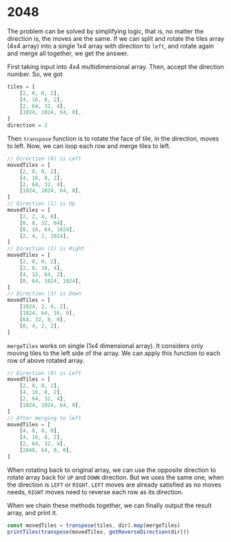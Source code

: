 # 2048

The problem can be solved by simplifying logic, that is, no matter the direction is, the moves are the same. If we can split and rotate the tiles array (4x4 array) into a single 1x4 array with direction to `left`, and rotate again and merge all together, we get the answer. 

First taking input into 4x4 multidimensional array. Then, accept the direction number. So, we got

```ts
tiles = [
    [2, 0, 0, 2],
    [4, 16, 8, 2],
    [2, 64, 32, 4],
    [1024, 1024, 64, 0],
]
direction = 2
```

Then `transpose` function is to rotate the face of tile, in the direction, moves to left. Now, we can loop each row and merge tiles to left.

```ts
// Direction (0) is Left
movedTiles = [
    [2, 0, 0, 2],
    [4, 16, 8, 2],
    [2, 64, 32, 4],
    [1024, 1024, 64, 0],
]
// Direction (1) is Up
movedTiles = [
    [2, 2, 4, 0],
    [0, 8, 32, 64],
    [0, 16, 64, 1024],
    [2, 4, 2, 1024],
]
// Direction (2) is Right
movedTiles = [
    [2, 0, 0, 2],
    [2, 8, 16, 4],
    [4, 32, 64, 2],
    [0, 64, 1024, 1024],
]
// Direction (3) is Down
movedTiles = [
    [1024, 2, 4, 2],
    [1024, 64, 16, 0],
    [64, 32, 8, 0],
    [0, 4, 2, 2],
]
```

`mergeTiles` works on single (1x4 dimensional array). It considers only moving tiles to the left side of the array. We can apply this function to each row of above rotated array.

```ts
// Direction (0) is Left
movedTiles = [
    [2, 0, 0, 2],
    [4, 16, 8, 2],
    [2, 64, 32, 4],
    [1024, 1024, 64, 0],
]
// After merging to left
movedTiles = [
    [4, 0, 0, 0],
    [4, 16, 8, 2],
    [2, 64, 32, 4],
    [2048, 64, 0, 0],
]
```

When rotating back to original array, we can use the opposite direction to rotate array back for `UP` and `DOWN` direction. But we uses the same one, when the direction is `LEFT` or `RIGHT`. `LEFT` moves are already satisfied as no moves needs, `RIGHT` moves need to reverse each row as its direction.

When we chain these methods together, we can finally output the result array, and print it.

```ts
const movedTiles = transpose(tiles, dir).map(mergeTiles)
printTiles(transpose(movedTiles, getReverseDirection(dir)))
```
